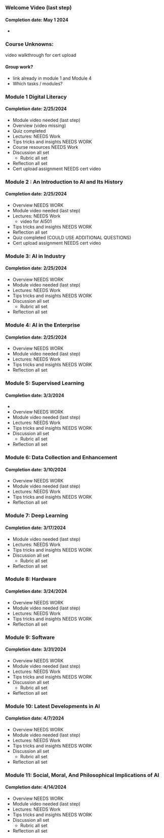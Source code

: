 ### Welcome Video (last step) 
#### Completion date: May 1 2024
 * 

### Course Unknowns:
video walkthrough for cert upload

#### Group work?
 * link already in module 1 and Module 4
 * Which tasks / modules?


### Module 1 Digital Literacy 
 #### Completion date: 2/25/2024
 * Module video needed (last step)
 * Overview (video missing)
 * Quiz completed
 * Lectures:  NEEDS Work
 * Tips tricks and insights NEEDS WORK
 * Course resources NEEDS Work
 * Discussion all set
   * Rubric all set
 * Reflection all set
 * Cert upload assignment NEEDS cert video

### Module 2 : An Introduction to AI and Its History
#### Completion date: 2/25/2024
 * Overview  NEEDS WORK
 * Module video needed (last step)
 * Lectures:  NEEDS Work
    * video for AI501
 * Tips tricks and insights NEEDS WORK
 * Reflection all set
 * Quiz completed (COULD USE ADDITIONAL QUESTIONS)
 * Cert upload assignment NEEDS cert video

### Module 3: AI in Industry
#### Completion date:  2/25/2024
 *  Overview  NEEDS WORK
 *  Module video needed (last step)
 *  Lectures:  NEEDS Work
 *  Tips tricks and insights NEEDS WORK
 * Discussion all set
   * Rubric all set
 * Reflection all set 

### Module 4: AI in the Enterprise
#### Completion date: 2/25/2024
 *  Overview  NEEDS WORK
 *  Module video needed (last step)
 *  Lectures:  NEEDS Work
 *  Tips tricks and insights NEEDS WORK
 * Reflection all set 

### Module 5: Supervised Learning
#### Completion date:  3/3/2024
 *
 *  Overview  NEEDS WORK
 *  Module video needed (last step)
 *  Lectures:  NEEDS Work
 *  Tips tricks and insights NEEDS WORK
 * Discussion all set
   * Rubric all set
 * Reflection all set 


### Module 6: Data Collection and Enhancement
#### Completion date:  3/10/2024
 *  Overview  NEEDS WORK
 *  Module video needed (last step)
 *  Lectures:  NEEDS Work
 *  Tips tricks and insights NEEDS WORK
 * Reflection all set 


### Module 7: Deep Learning
#### Completion date: 3/17/2024
 * Module video needed (last step)
 * Lectures:  NEEDS Work
 *  Tips tricks and insights NEEDS WORK
 * Discussion all set
   * Rubric all set
 * Reflection all set 


### Module 8: Hardware
#### Completion date:  3/24/2024
 *  Overview  NEEDS WORK
 *  Module video needed (last step)
 *  Lectures:  NEEDS Work
 *  Tips tricks and insights NEEDS WORK
 * Reflection all set 


### Module 9: Software
#### Completion date:  3/31/2024
 *  Overview  NEEDS WORK
 *  Module video needed (last step)
 *  Lectures:  NEEDS Work
 *  Tips tricks and insights NEEDS WORK
 * Discussion all set
   * Rubric all set
 * Reflection all set 


### Module 10: Latest Developments in AI
#### Completion date:  4/7/2024
 *  Overview  NEEDS WORK
 *  Module video needed (last step)
 *  Lectures:  NEEDS Work
 *  Tips tricks and insights NEEDS WORK
 * Discussion all set
   * Rubric all set
 * Reflection all set 


### Module 11: Social, Moral, And Philosophical Implications of AI
#### Completion date:  4/14/2024
 *  Overview  NEEDS WORK
 *  Module video needed (last step)
 *  Lectures:  NEEDS Work
 *  Tips tricks and insights NEEDS WORK
 * Discussion all set
   * Rubric all set
 * Reflection all set 

